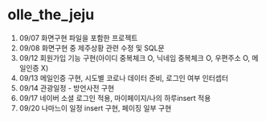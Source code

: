 # olle_the_jeju

1. 09/07 화면구현 파일을 포함한 프로젝트
2. 09/08 화면구현 중 제주상황 관련 수정 및 SQL문 
3. 09/12 회원가입 기능 구현(아이디 중복체크 O, 닉네임 중복체크 O, 우편주소 O, 메일인증 X)
4. 09/13 메일인증 구현, 시도별 코로나 데이터 준비, 로그인 여부 인터셉터
5. 09/14 관광일정 - 방언사전 구현
6. 09/17 네이버 소셜 로그인 적용, 마이페이지/나의 하루insert 적용
7. 09/20 나마느이 일정 insert 구현, 페이징 일부 구현
